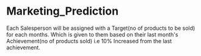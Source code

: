 # Marketing_Prediction
Each Salesperson will be assigned with a Target(no of products to be sold) for each months. Which is given to them based on their last month's Achievement(no of products sold) i.e 10% Increased from the last achievement.
